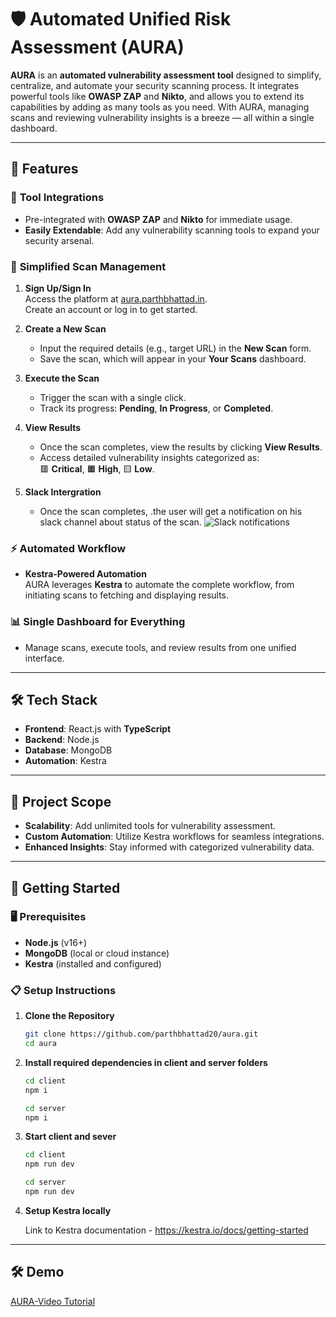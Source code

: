 # 🛡️ Automated Unified Risk Assessment (AURA)

**AURA** is an **automated vulnerability assessment tool** designed to simplify, centralize, and automate your security scanning process. It integrates powerful tools like **OWASP ZAP** and **Nikto**, and allows you to extend its capabilities by adding as many tools as you need. With AURA, managing scans and reviewing vulnerability insights is a breeze — all within a single dashboard.

---

## 🚀 Features

### 🔧 **Tool Integrations**
- Pre-integrated with **OWASP ZAP** and **Nikto** for immediate usage.
- **Easily Extendable**: Add any vulnerability scanning tools to expand your security arsenal.

### 🎯 **Simplified Scan Management**
1. **Sign Up/Sign In**  
   Access the platform at [aura.parthbhattad.in](https://aura.parthbhattad.in).  
   Create an account or log in to get started.

2. **Create a New Scan**  
   - Input the required details (e.g., target URL) in the **New Scan** form.
   - Save the scan, which will appear in your **Your Scans** dashboard.

3. **Execute the Scan**  
   - Trigger the scan with a single click.  
   - Track its progress: **Pending**, **In Progress**, or **Completed**.

4. **View Results**  
   - Once the scan completes, view the results by clicking **View Results**.
   - Access detailed vulnerability insights categorized as:  
     🟥 **Critical**, 🟧 **High**, 🟨 **Low**.

5. **Slack Intergration**  
   - Once the scan completes, .the user will get a notification on his slack channel about status of the scan.
   ![Slack notifications](https://github.com/user-attachments/assets/50fb1a1b-29e4-4324-9900-badd851701a3)

     

   

### ⚡ **Automated Workflow**
- **Kestra-Powered Automation**  
  AURA leverages **Kestra** to automate the complete workflow, from initiating scans to fetching and displaying results.

### 📊 **Single Dashboard for Everything**
- Manage scans, execute tools, and review results from one unified interface.

---

## 🛠️ **Tech Stack**
- **Frontend**: React.js with **TypeScript**  
- **Backend**: Node.js  
- **Database**: MongoDB  
- **Automation**: Kestra  

---

## 📌 **Project Scope**
- **Scalability**: Add unlimited tools for vulnerability assessment.  
- **Custom Automation**: Utilize Kestra workflows for seamless integrations.  
- **Enhanced Insights**: Stay informed with categorized vulnerability data.

---

## 🚦 **Getting Started**

### 🖥️ **Prerequisites**
- **Node.js** (v16+)
- **MongoDB** (local or cloud instance)
- **Kestra** (installed and configured)

### 📋 **Setup Instructions**
1. **Clone the Repository**  
   ```bash
   git clone https://github.com/parthbhattad20/aura.git
   cd aura
   ```
2. **Install required dependencies in client and server folders**
   ```bash
   cd client 
   npm i
   ```
    ```bash
   cd server
   npm i
   ```
3. **Start client and sever**
   ```bash
   cd client 
   npm run dev
   ```
    ```bash
   cd server
   npm run dev
   ```
4. **Setup Kestra locally**

   Link to Kestra documentation -  https://kestra.io/docs/getting-started



---

## 🛠️ **Demo**
   [AURA-Video Tutorial](https://drive.google.com/file/d/1xY6qr_EImDm1MnXsTIcBFLu4HhqM7vFW/view) 

   



   
   
